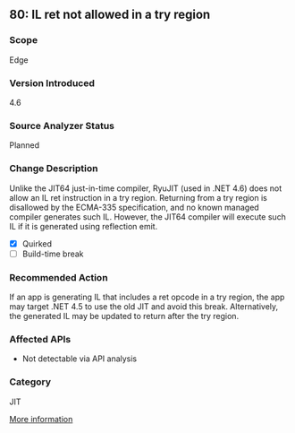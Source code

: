 ## 80: IL ret not allowed in a try region

### Scope
Edge

### Version Introduced
4.6

### Source Analyzer Status
Planned

### Change Description
Unlike the JIT64 just-in-time compiler, RyuJIT (used in .NET 4.6) does not allow an IL ret instruction in a try region. Returning from a try region is disallowed by the ECMA-335 specification, and no known managed compiler generates such IL. However, the JIT64 compiler will execute such IL if it is generated using reflection emit.

- [x] Quirked
- [ ] Build-time break

### Recommended Action
If an app is generating IL that includes a ret opcode in a try region, the app may target .NET 4.5 to use the old JIT and avoid this break. Alternatively, the generated IL may be updated to return after the try region.

### Affected APIs
* Not detectable via API analysis

### Category
JIT

[More information](https://msdn.microsoft.com/en-us/library/dn833125(v=vs.110).aspx#RyuJIT)

<!--
    ### Notes
    We could maybe detect this by looking for apps that emit ret opcodes, but we'd have to also know whether they were emitted into a try block.
-->


